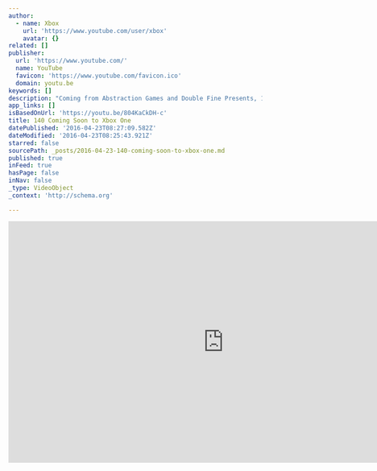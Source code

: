 ```yaml
---
author:
  - name: Xbox
    url: 'https://www.youtube.com/user/xbox'
    avatar: {}
related: []
publisher:
  url: 'https://www.youtube.com/'
  name: YouTube
  favicon: 'https://www.youtube.com/favicon.ico'
  domain: youtu.be
keywords: []
description: "Coming from Abstraction Games and Double Fine Presents, 140 is a challenging minimalistic rhythm based platformer headed to Xbox One this summer! At it's heart 140 is an old school platformer set in a world of abstract colorful graphics, but it has a musical twist."
app_links: []
isBasedOnUrl: 'https://youtu.be/804KaCkDH-c'
title: 140 Coming Soon to Xbox One
datePublished: '2016-04-23T08:27:09.582Z'
dateModified: '2016-04-23T08:25:43.921Z'
starred: false
sourcePath: _posts/2016-04-23-140-coming-soon-to-xbox-one.md
published: true
inFeed: true
hasPage: false
inNav: false
_type: VideoObject
_context: 'http://schema.org'

---
```

<iframe src="https://cdn.embedly.com/widgets/media.html?src=https%3A%2F%2Fwww.youtube.com%2Fembed%2F804KaCkDH-c%3Ffeature%3Doembed&amp;url=https%3A%2F%2Fwww.youtube.com%2Fwatch%3Fv%3D804KaCkDH-c%26feature%3Dyoutu.be&amp;image=https%3A%2F%2Fi.ytimg.com%2Fvi%2F804KaCkDH-c%2Fhqdefault.jpg&amp;key=b7d04c9b404c499eba89ee7072e1c4f7&amp;type=text%2Fhtml&amp;schema=youtube" width="854" height="480" scrolling="no" frameborder="0" allowfullscreen="" style=""></iframe>